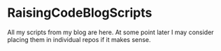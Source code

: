 # RaisingCodeBlogScripts
All my scripts from my blog are here. At some point later I may consider placing them in individual repos if it makes sense. 
